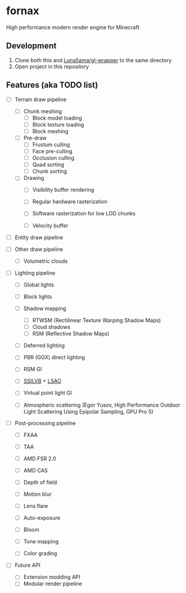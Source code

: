 # fornax
High performance modern render engine for Minecraft

## Development
1. Clone both this and [Luna5ama/gl-wrapper](https://github.com/Luna5ama/gl-wrapper) to the same directory
2. Open project in this repository

## Features (aka TODO list)
- [ ] Terrain draw pipeline
    - [ ] Chunk meshing
        - [ ] Block model loading
        - [ ] Block texture loading
        - [ ] Block meshing
    - [ ] Pre-draw
        - [ ] Frustum culling
        - [ ] Face pre-culling
        - [ ] Occlusion culling
        - [ ] Quad sorting
        - [ ] Chunk sorting
    - [ ] Drawing
        - [ ] Visibility buffer rendering
        - [ ] Regular hardware rasterization
        - [ ] Software rasterization for low LOD chunks
        - [ ] Velocity buffer


- [ ] Entity draw pipeline


- [ ] Other draw pipeline
    - [ ] Volumetric clouds


- [ ] Lighting pipeline
    - [ ] Global lights
    - [ ] Block lights
    - [ ] Shadow mapping
      - [ ] RTWSM (Rectilinear Texture Warping Shadow Maps)
      - [ ] Cloud shadows
      - [ ] RSM (Reflective Shadow Maps)
    - [ ] Deferred lighting
    - [ ] PBR (GGX) direct lighting
    - [ ] RSM GI
    - [ ] [SSILVB](https://arxiv.org/pdf/2301.11376.pdf) + [LSAO](http://wili.cc/research/lsao/lsao.pdf)
    - [ ] Virtual point light GI
    - [ ] Atmospheric scattering (Egor Yusov, High Performance Outdoor Light Scattering Using Epipolar Sampling, GPU Pro 5)


- [ ] Post-processing pipeline
    - [ ] FXAA
    - [ ] TAA
    - [ ] AMD FSR 2.0
    - [ ] AMD CAS
    - [ ] Depth of field
    - [ ] Motion blur
    - [ ] Lens flare
    - [ ] Auto-exposure
    - [ ] Bloom
    - [ ] Tone mapping
    - [ ] Color grading


- [ ] Future API
    - [ ] Extension modding API
    - [ ] Modular render pipeline
